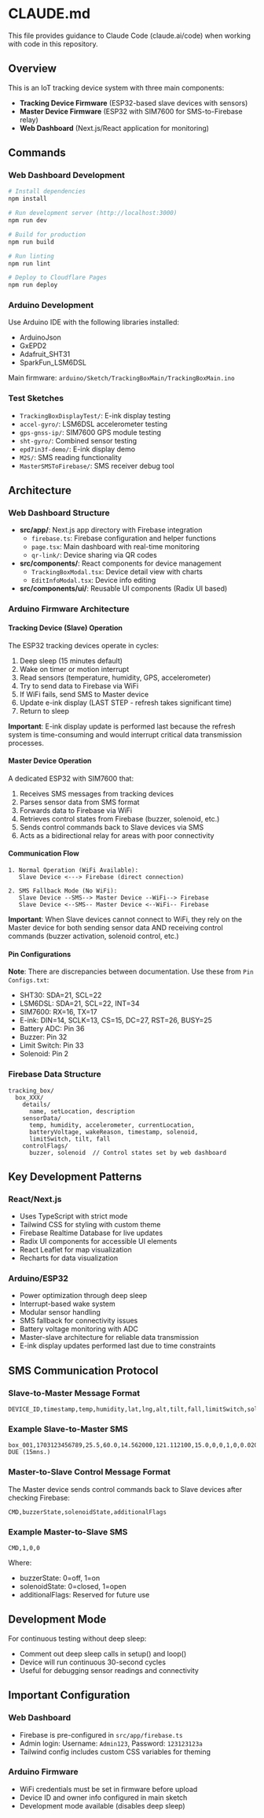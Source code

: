 # CLAUDE.md

This file provides guidance to Claude Code (claude.ai/code) when working with code in this repository.

## Overview

This is an IoT tracking device system with three main components:
- **Tracking Device Firmware** (ESP32-based slave devices with sensors)
- **Master Device Firmware** (ESP32 with SIM7600 for SMS-to-Firebase relay)
- **Web Dashboard** (Next.js/React application for monitoring)

## Commands

### Web Dashboard Development
```bash
# Install dependencies
npm install

# Run development server (http://localhost:3000)
npm run dev

# Build for production
npm run build

# Run linting
npm run lint

# Deploy to Cloudflare Pages
npm run deploy
```

### Arduino Development
Use Arduino IDE with the following libraries installed:
- ArduinoJson
- GxEPD2
- Adafruit_SHT31
- SparkFun_LSM6DSL

Main firmware: `arduino/Sketch/TrackingBoxMain/TrackingBoxMain.ino`

### Test Sketches
- `TrackingBoxDisplayTest/`: E-ink display testing
- `accel-gyro/`: LSM6DSL accelerometer testing
- `gps-gnss-ip/`: SIM7600 GPS module testing
- `sht-gyro/`: Combined sensor testing
- `epd7in3f-demo/`: E-ink display demo
- `M2S/`: SMS reading functionality
- `MasterSMSToFirebase/`: SMS receiver debug tool

## Architecture

### Web Dashboard Structure
- **src/app/**: Next.js app directory with Firebase integration
  - `firebase.ts`: Firebase configuration and helper functions
  - `page.tsx`: Main dashboard with real-time monitoring
  - `qr-link/`: Device sharing via QR codes
- **src/components/**: React components for device management
  - `TrackingBoxModal.tsx`: Device detail view with charts
  - `EditInfoModal.tsx`: Device info editing
- **src/components/ui/**: Reusable UI components (Radix UI based)

### Arduino Firmware Architecture

#### Tracking Device (Slave) Operation
The ESP32 tracking devices operate in cycles:
1. Deep sleep (15 minutes default)
2. Wake on timer or motion interrupt
3. Read sensors (temperature, humidity, GPS, accelerometer)
4. Try to send data to Firebase via WiFi
5. If WiFi fails, send SMS to Master device
6. Update e-ink display (LAST STEP - refresh takes significant time)
7. Return to sleep

**Important**: E-ink display update is performed last because the refresh system is time-consuming and would interrupt critical data transmission processes.

#### Master Device Operation
A dedicated ESP32 with SIM7600 that:
1. Receives SMS messages from tracking devices
2. Parses sensor data from SMS format
3. Forwards data to Firebase via WiFi
4. Retrieves control states from Firebase (buzzer, solenoid, etc.)
5. Sends control commands back to Slave devices via SMS
6. Acts as a bidirectional relay for areas with poor connectivity

#### Communication Flow
```
1. Normal Operation (WiFi Available):
   Slave Device <---> Firebase (direct connection)

2. SMS Fallback Mode (No WiFi):
   Slave Device --SMS--> Master Device --WiFi--> Firebase
   Slave Device <--SMS-- Master Device <--WiFi-- Firebase
```

**Important**: When Slave devices cannot connect to WiFi, they rely on the Master device for both sending sensor data AND receiving control commands (buzzer activation, solenoid control, etc.)

#### Pin Configurations
**Note**: There are discrepancies between documentation. Use these from `Pin Configs.txt`:
- SHT30: SDA=21, SCL=22
- LSM6DSL: SDA=21, SCL=22, INT=34
- SIM7600: RX=16, TX=17
- E-ink: DIN=14, SCLK=13, CS=15, DC=27, RST=26, BUSY=25
- Battery ADC: Pin 36
- Buzzer: Pin 32
- Limit Switch: Pin 33
- Solenoid: Pin 2

### Firebase Data Structure
```
tracking_box/
  box_XXX/
    details/
      name, setLocation, description
    sensorData/
      temp, humidity, accelerometer, currentLocation, 
      batteryVoltage, wakeReason, timestamp, solenoid,
      limitSwitch, tilt, fall
    controlFlags/
      buzzer, solenoid  // Control states set by web dashboard
```

## Key Development Patterns

### React/Next.js
- Uses TypeScript with strict mode
- Tailwind CSS for styling with custom theme
- Firebase Realtime Database for live updates
- Radix UI components for accessible UI elements
- React Leaflet for map visualization
- Recharts for data visualization

### Arduino/ESP32
- Power optimization through deep sleep
- Interrupt-based wake system
- Modular sensor handling
- SMS fallback for connectivity issues
- Battery voltage monitoring with ADC
- Master-slave architecture for reliable data transmission
- E-ink display updates performed last due to time constraints

## SMS Communication Protocol

### Slave-to-Master Message Format
```
DEVICE_ID,timestamp,temp,humidity,lat,lng,alt,tilt,fall,limitSwitch,solenoid,accelX,accelY,accelZ,batteryVoltage,wakeUpReason
```

### Example Slave-to-Master SMS
```
box_001,1703123456789,25.5,60.0,14.562000,121.112100,15.0,0,0,1,0,0.020,-0.010,0.980,3.85,TIMER DUE (15mns.)
```

### Master-to-Slave Control Message Format
The Master device sends control commands back to Slave devices after checking Firebase:
```
CMD,buzzerState,solenoidState,additionalFlags
```

### Example Master-to-Slave SMS
```
CMD,1,0,0
```
Where:
- buzzerState: 0=off, 1=on
- solenoidState: 0=closed, 1=open
- additionalFlags: Reserved for future use

## Development Mode

For continuous testing without deep sleep:
- Comment out deep sleep calls in setup() and loop()
- Device will run continuous 30-second cycles
- Useful for debugging sensor readings and connectivity

## Important Configuration

### Web Dashboard
- Firebase is pre-configured in `src/app/firebase.ts`
- Admin login: Username: `Admin123`, Password: `123123123a`
- Tailwind config includes custom CSS variables for theming

### Arduino Firmware
- WiFi credentials must be set in firmware before upload
- Device ID and owner info configured in main sketch
- Development mode available (disables deep sleep)